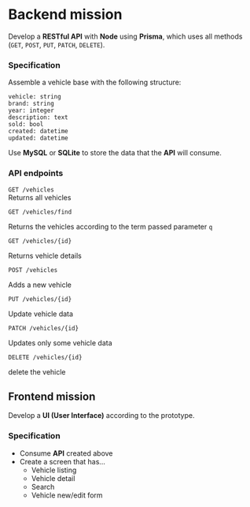 <h1>Backend mission</h1>

Develop a **RESTful API** with **Node** using **Prisma**, which uses all methods 
<br>
(`GET`, `POST`, `PUT`, `PATCH`, `DELETE`).


### Specification
Assemble a vehicle base with the following structure:
```
vehicle: string
brand: string
year: integer
description: text
sold: bool
created: datetime
updated: datetime
```

Use **MySQL** or **SQLite** to store the data that the **API** will consume.

### API endpoints
`GET /vehicles`
<br>
Returns all vehicles

`GET /vehicles/find`
<br>

Returns the vehicles according to the term passed parameter `q`


`GET /vehicles/{id}`
<br>

Returns vehicle details


`POST /vehicles`
<br>

Adds a new vehicle

`PUT /vehicles/{id}`
<br>

Update vehicle data

`PATCH /vehicles/{id}`
<br>

Updates only some vehicle data

`DELETE /vehicles/{id}`
<br>

delete the vehicle

## Frontend mission

Develop a **UI (User Interface)** according to the prototype.

### Specification
- Consume **API** created above
- Create a screen that has...
    - Vehicle listing
    - Vehicle detail
    - Search
    - Vehicle new/edit form